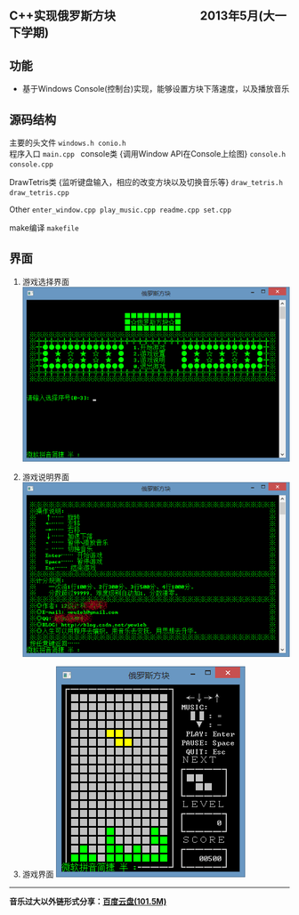 
## C++实现俄罗斯方块       &emsp;&emsp;&emsp;&emsp;‎&emsp;&emsp;&emsp;2013‎年‎5‎月‎(大一下学期)

## 功能
* 基于Windows Console(控制台)实现，能够设置方块下落速度，以及播放音乐  

## 源码结构
主要的头文件 
`windows.h conio.h`  
程序入口 
`main.cpp `
console类 {调用Window API在Console上绘图} 
`console.h console.cpp`

DrawTetris类 {监听键盘输入，相应的改变方块以及切换音乐等}
 `draw_tetris.h draw_tetris.cpp`
  
Other
`
enter_window.cpp
play_music.cpp
readme.cpp
set.cpp
`

make编译
`
makefile
`
## 界面
1. 游戏选择界面
![](enter.png)  

2. 游戏说明界面
![](about.png)
  
3. 游戏界面
![](play.png)
***
__音乐过大以外链形式分享：[百度云盘(101.5M)](http://pan.baidu.com/s/1ntC9DMx)__